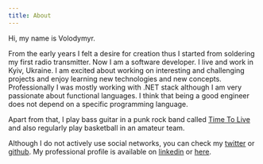 ```yaml
---
title: About
---
```


Hi, my name is Volodymyr.

From the early years I felt a desire for creation thus I started from soldering my first radio transmitter.
Now I am a software developer. I live and work in Kyiv, Ukraine. I am excited about working on interesting and challenging projects and enjoy learning new technologies and new concepts.
Professionally I was mostly working with .NET stack although I am very passionate about functional languages. I think that being a good engineer does not depend on a specific programming language.
 
Apart from that, I play bass guitar in a punk rock band called [Time To Live](http://tmtlv.bandcamp.com/) and also regularly play basketball in an amateur team.

Although I do not actively use social networks, you can check my [twitter](https://twitter.com/vlysiuk) or [github](https://github.com/vlysiuk). My professional profile is available on [linkedin](http://www.linkedin.com/in/vlysiuk) or [here](/cv.html).